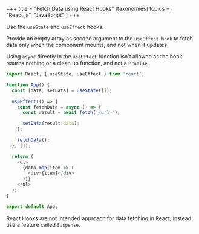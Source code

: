 +++
title = "Fetch Data using React Hooks"
[taxonomies]
topics = [ "React.js", "JavaScript" ]
+++

Use the `useState` and `useEffect` hooks.

Provide an empty array as second argument to the `useEffect hook` to fetch data only when the component mounts, and not when it updates.

Using `async` directly in the `useEffect` function isn't allowed as the hook returns nothing or a clean up function, and not a `Promise`.

```js
import React, { useState, useEffect } from 'react';

function App() {
  const [data, setData] = useState([]);

  useEffect(() => {
    const fetchData = async () => {
      const result = await fetch('<url>');

      setData(result.data);
    };

    fetchData();
  }, []);

  return (
    <ul>
      {data.map(item => (
        <div>{item}</div>
      ))}
    </ul>
  );
}

export default App;
```

React Hooks are not intended approach for data fetching in React, instead use a feature called `Suspense`.


